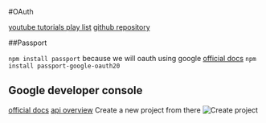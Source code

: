 #OAuth

[youtube tutorials play list](https://www.youtube.com/watch?v=kDhYUPcDS28&list=PL4cUxeGkcC9jdm7QX143aMLAqyM-jTZ2x&index=5)
[github repository](https://github.com/iamshaunjp/oauth-playlist/tree/lesson-4)

##Passport

```npm install passport```
because we will oauth using google [official docs](http://www.passportjs.org/packages/passport-google-oauth20/)
```npm install passport-google-oauth20```

## Google developer console

[official docs](https://console.cloud.google.com/) [api overview](https://console.cloud.google.com/apis/dashboard?project=oauth-nodejs-234321&folder=)
Create a new project from there 
![Create project](/img/project.PNG)